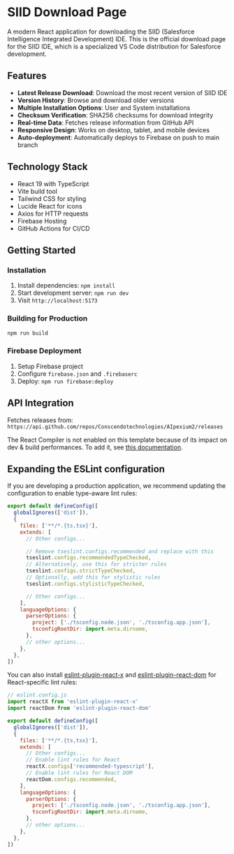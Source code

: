 # SIID Download Page

A modern React application for downloading the SIID (Salesforce Intelligence Integrated Development) IDE. This is the official download page for the SIID IDE, which is a specialized VS Code distribution for Salesforce development.

## Features

- **Latest Release Download**: Download the most recent version of SIID IDE
- **Version History**: Browse and download older versions  
- **Multiple Installation Options**: User and System installations
- **Checksum Verification**: SHA256 checksums for download integrity
- **Real-time Data**: Fetches release information from GitHub API
- **Responsive Design**: Works on desktop, tablet, and mobile devices
- **Auto-deployment**: Automatically deploys to Firebase on push to main branch

## Technology Stack

- React 19 with TypeScript
- Vite build tool
- Tailwind CSS for styling
- Lucide React for icons
- Axios for HTTP requests
- Firebase Hosting
- GitHub Actions for CI/CD

## Getting Started

### Installation

1. Install dependencies: `npm install`
2. Start development server: `npm run dev`
3. Visit `http://localhost:5173`

### Building for Production

```bash
npm run build
```

### Firebase Deployment

1. Setup Firebase project
2. Configure `firebase.json` and `.firebaserc`
3. Deploy: `npm run firebase:deploy`

## API Integration

Fetches releases from: `https://api.github.com/repos/Conscendotechnologies/AIpexium2/releases`

The React Compiler is not enabled on this template because of its impact on dev & build performances. To add it, see [this documentation](https://react.dev/learn/react-compiler/installation).

## Expanding the ESLint configuration

If you are developing a production application, we recommend updating the configuration to enable type-aware lint rules:

```js
export default defineConfig([
  globalIgnores(['dist']),
  {
    files: ['**/*.{ts,tsx}'],
    extends: [
      // Other configs...

      // Remove tseslint.configs.recommended and replace with this
      tseslint.configs.recommendedTypeChecked,
      // Alternatively, use this for stricter rules
      tseslint.configs.strictTypeChecked,
      // Optionally, add this for stylistic rules
      tseslint.configs.stylisticTypeChecked,

      // Other configs...
    ],
    languageOptions: {
      parserOptions: {
        project: ['./tsconfig.node.json', './tsconfig.app.json'],
        tsconfigRootDir: import.meta.dirname,
      },
      // other options...
    },
  },
])
```

You can also install [eslint-plugin-react-x](https://github.com/Rel1cx/eslint-react/tree/main/packages/plugins/eslint-plugin-react-x) and [eslint-plugin-react-dom](https://github.com/Rel1cx/eslint-react/tree/main/packages/plugins/eslint-plugin-react-dom) for React-specific lint rules:

```js
// eslint.config.js
import reactX from 'eslint-plugin-react-x'
import reactDom from 'eslint-plugin-react-dom'

export default defineConfig([
  globalIgnores(['dist']),
  {
    files: ['**/*.{ts,tsx}'],
    extends: [
      // Other configs...
      // Enable lint rules for React
      reactX.configs['recommended-typescript'],
      // Enable lint rules for React DOM
      reactDom.configs.recommended,
    ],
    languageOptions: {
      parserOptions: {
        project: ['./tsconfig.node.json', './tsconfig.app.json'],
        tsconfigRootDir: import.meta.dirname,
      },
      // other options...
    },
  },
])
```
